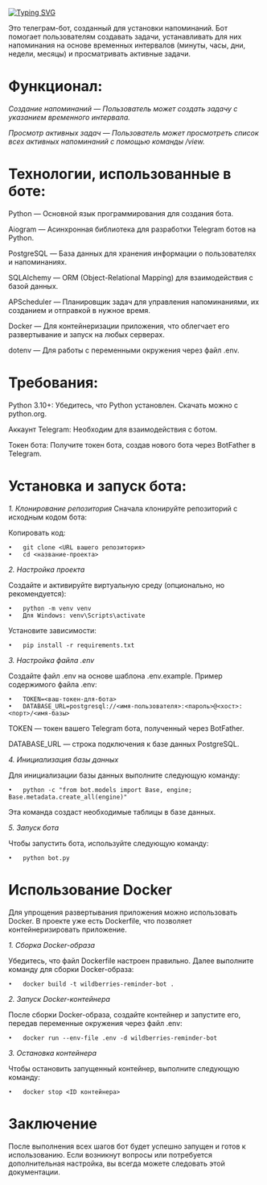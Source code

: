 [![Typing SVG](https://readme-typing-svg.herokuapp.com?color=%2336BCF7&lines=Wildberries+Bot)](https://git.io/typing-svg)

Это телеграм-бот, созданный для установки напоминаний. Бот помогает пользователям создавать задачи, устанавливать для них напоминания на основе временных интервалов (минуты, часы, дни, недели, месяцы) и просматривать активные задачи.

# Функционал:
_Создание напоминаний — Пользователь может создать задачу с указанием временного интервала._

_Просмотр активных задач — Пользователь может просмотреть список всех активных напоминаний с помощью команды /view._


# Технологии, использованные в боте:
Python — Основной язык программирования для создания бота.

Aiogram — Асинхронная библиотека для разработки Telegram ботов на Python.

PostgreSQL — База данных для хранения информации о пользователях и напоминаниях.

SQLAlchemy — ORM (Object-Relational Mapping) для взаимодействия с базой данных.

APScheduler — Планировщик задач для управления напоминаниями, их созданием и отправкой в нужное время.

Docker — Для контейнеризации приложения, что облегчает его развертывание и запуск на любых серверах.

dotenv — Для работы с переменными окружения через файл .env.


# Требования:

Python 3.10+: Убедитесь, что Python установлен. Скачать можно с python.org.

Аккаунт Telegram: Необходим для взаимодействия с ботом.

Токен бота: Получите токен бота, создав нового бота через BotFather в Telegram.


# Установка и запуск бота:

_1. Клонирование репозитория_
Сначала клонируйте репозиторий с исходным кодом бота:

Копировать код: 

    •	git clone <URL вашего репозитория>
    •	cd <название-проекта>

_2. Настройка проекта_

Создайте и активируйте виртуальную среду (опционально, но рекомендуется):

    •	python -m venv venv
    •	Для Windows: venv\Scripts\activate

Установите зависимости:

    •	pip install -r requirements.txt

_3. Настройка файла .env_

Создайте файл .env на основе шаблона .env.example. Пример содержимого файла .env:

    •	TOKEN=<ваш-токен-для-бота>
    •	DATABASE_URL=postgresql://<имя-пользователя>:<пароль>@<хост>:<порт>/<имя-базы>

TOKEN — токен вашего Telegram бота, полученный через BotFather.

DATABASE_URL — строка подключения к базе данных PostgreSQL.

_4. Инициализация базы данных_

Для инициализации базы данных выполните следующую команду:

    •	python -c "from bot.models import Base, engine; Base.metadata.create_all(engine)"

Эта команда создаст необходимые таблицы в базе данных.

_5. Запуск бота_

Чтобы запустить бота, используйте следующую команду:

    •	python bot.py

# Использование Docker

Для упрощения развертывания приложения можно использовать Docker. В проекте уже есть Dockerfile, что позволяет контейнеризировать приложение.

_1. Сборка Docker-образа_

Убедитесь, что файл Dockerfile настроен правильно. Далее выполните команду для сборки Docker-образа:

    •	docker build -t wildberries-reminder-bot .

_2. Запуск Docker-контейнера_
   
После сборки Docker-образа, создайте контейнер и запустите его, передав переменные окружения через файл .env:

    •	docker run --env-file .env -d wildberries-reminder-bot

_3. Остановка контейнера_

Чтобы остановить запущенный контейнер, выполните следующую команду:

    •	docker stop <ID контейнера>

# Заключение

После выполнения всех шагов бот будет успешно запущен и готов к использованию. Если возникнут вопросы или потребуется дополнительная настройка, вы всегда можете следовать этой документации.
